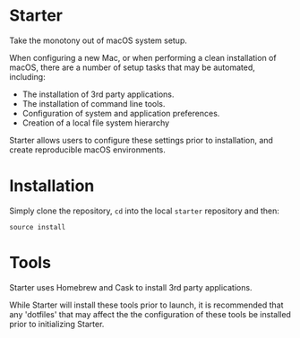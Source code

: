 # Starter

Take the monotony out of macOS system setup.

When configuring a new Mac, or when performing a clean installation of macOS, there are a number of setup tasks that may be automated, including:

- The installation of 3rd party applications.
- The installation of command line tools.
- Configuration of system and application preferences.
- Creation of a local file system hierarchy

Starter allows users to configure these settings prior to installation, and create reproducible macOS environments.

Installation
============

Simply clone the repository, `cd` into the local `starter` repository and then:

    source install

Tools
=====

Starter uses Homebrew and Cask to install 3rd party applications.

While Starter will install these tools prior to launch, it is recommended that any 'dotfiles' that may affect the the configuration of these tools be installed prior to initializing Starter.
